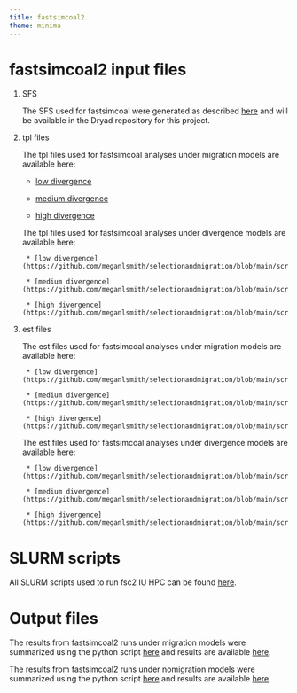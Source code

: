 ```yaml
---
title: fastsimcoal2
theme: minima
---
```


# fastsimcoal2 input files

1. SFS

    The SFS used for fastsimcoal were generated as described [here](https://github.com/meganlsmith/selectionandmigration/blob/main/docs/sfs.md) and will be available in the Dryad repository for this project.

2. tpl files

    The tpl files used for fastsimcoal analyses under migration models are available here:

    * [low divergence](https://github.com/meganlsmith/selectionandmigration/blob/main/scripts/fsc2/Migration_1250.tpl)

    * [medium divergence](https://github.com/meganlsmith/selectionandmigration/blob/main/scripts/fsc2/Migration_5000.tpl)

    * [high divergence](https://github.com/meganlsmith/selectionandmigration/blob/main/scripts/fsc2/Migration_20000.tpl)


    The tpl files used for fastsimcoal analyses under divergence models are available here:

        * [low divergence](https://github.com/meganlsmith/selectionandmigration/blob/main/scripts/fsc2/Nomig_1250.tpl)

        * [medium divergence](https://github.com/meganlsmith/selectionandmigration/blob/main/scripts/fsc2/Nomig_5000.tpl)

        * [high divergence](https://github.com/meganlsmith/selectionandmigration/blob/main/scripts/fsc2/Nomig_20000.tpl)


3. est files

    The est files used for fastsimcoal analyses under migration models are available here:

        * [low divergence](https://github.com/meganlsmith/selectionandmigration/blob/main/scripts/fsc2/Migration_1250.est)

        * [medium divergence](https://github.com/meganlsmith/selectionandmigration/blob/main/scripts/fsc2/Migration_5000.est)

        * [high divergence](https://github.com/meganlsmith/selectionandmigration/blob/main/scripts/fsc2/Migration_20000.est)


    The est files used for fastsimcoal analyses under divergence models are available here:

        * [low divergence](https://github.com/meganlsmith/selectionandmigration/blob/main/scripts/fsc2/Nomig_1250.est)

        * [medium divergence](https://github.com/meganlsmith/selectionandmigration/blob/main/scripts/fsc2/Nomig_5000.est)

        * [high divergence](https://github.com/meganlsmith/selectionandmigration/blob/main/scripts/fsc2/Nomig_20000.est)


# SLURM scripts

All SLURM scripts used to run fsc2 IU HPC can be found [here](https://github.com/meganlsmith/selectionandmigration/blob/main/scripts/slurm/fsc2).

# Output files

The results from fastsimcoal2 runs under migration models were summarized using the python script [here](https://github.com/meganlsmith/selectionandmigration/blob/main/scripts/python/summarize_results.py) and results are available [here](https://github.com/meganlsmith/selectionandmigration/blob/main/results/fsc2/summary_results.csv).

The results from fastsimcoal2 runs under nomigration models were summarized using the python script [here](https://github.com/meganlsmith/selectionandmigration/blob/main/scripts/python/summarize_results_nomig.py) and results are available [here](https://github.com/meganlsmith/selectionandmigration/blob/main/results/fsc2/summary_results_nomig.csv).


